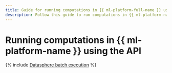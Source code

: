 ```yaml
---
title: Guide for running computations in {{ ml-platform-full-name }} using the API
description: Follow this guide to run computations in {{ ml-platform-name }} using the API.
---
```


# Running computations in {{ ml-platform-name }} using the API

{% include [Datasphere batch execution](../../_tutorials/ml-ai/batch-code-execution.md) %}